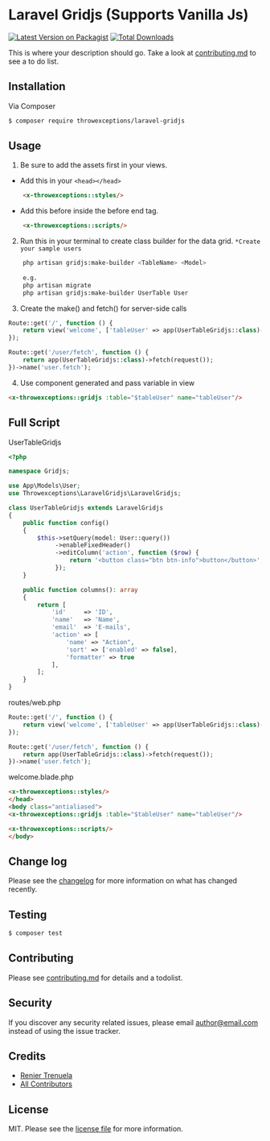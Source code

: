 # Laravel Gridjs (Supports Vanilla Js)

[![Latest Version on Packagist][ico-version]][link-packagist]
[![Total Downloads][ico-downloads]][link-downloads]

This is where your description should go. Take a look at [contributing.md](contributing.md) to see a to do list.

## Installation

Via Composer

``` bash
$ composer require throwexceptions/laravel-gridjs
```

## Usage

1. Be sure to add the assets first in your views.
- Add this in your ``` <head></head> ```
```html
    <x-throwexceptions::styles/>
```
- Add this before inside the <body> before end tag.
```html
    <x-throwexceptions::scripts/>
```

2. Run this in your terminal to create class builder for the data grid.
    `*Create your sample users`
```bash
    php artisan gridjs:make-builder <TableName> <Model>
    
    e.g.
    php artisan migrate
    php artisan gridjs:make-builder UserTable User
```

3. Create the make() and fetch() for server-side calls

```php
Route::get('/', function () {
    return view('welcome', ['tableUser' => app(UserTableGridjs::class)->make(route('user.fetch'))]);
});

Route::get('/user/fetch', function () {
    return app(UserTableGridjs::class)->fetch(request());
})->name('user.fetch');
```

4. Use component generated and pass variable in view
```html
<x-throwexceptions::gridjs :table="$tableUser" name="tableUser"/>
```

## Full Script

UserTableGridjs
```php
<?php

namespace Gridjs;

use App\Models\User;
use Throwexceptions\LaravelGridjs\LaravelGridjs;

class UserTableGridjs extends LaravelGridjs
{
    public function config()
    {
        $this->setQuery(model: User::query())
             ->enableFixedHeader()
             ->editColumn('action', function ($row) {
                 return '<button class="btn btn-info">button</button>';
             });
    }

    public function columns(): array
    {
        return [
            'id'     => 'ID',
            'name'   => 'Name',
            'email'  => 'E-mails',
            'action' => [
                'name' => "Action",
                'sort' => ['enabled' => false],
                'formatter' => true
            ],
        ];
    }
}
```
routes/web.php
```php
Route::get('/', function () {
    return view('welcome', ['tableUser' => app(UserTableGridjs::class)->make(route('user.fetch'))]);
});

Route::get('/user/fetch', function () {
    return app(UserTableGridjs::class)->fetch(request());
})->name('user.fetch');

```
welcome.blade.php
```html
<x-throwexceptions::styles/>
</head>
<body class="antialiased">
<x-throwexceptions::gridjs :table="$tableUser" name="tableUser"/>

<x-throwexceptions::scripts/>
</body>
```
## Change log

Please see the [changelog](changelog.md) for more information on what has changed recently.

## Testing

``` bash
$ composer test
```

## Contributing

Please see [contributing.md](contributing.md) for details and a todolist.

## Security

If you discover any security related issues, please email author@email.com instead of using the issue tracker.

## Credits

- [Renier Trenuela][link-author]
- [All Contributors][link-contributors]

## License

MIT. Please see the [license file](license.md) for more information.

[ico-version]: https://img.shields.io/packagist/v/throwexceptions/laravel-gridjs.svg?style=flat-square
[ico-downloads]: https://img.shields.io/packagist/dt/throwexceptions/laravel-gridjs.svg?style=flat-square
[ico-travis]: https://img.shields.io/travis/throwexceptions/laravel-gridjs/master.svg?style=flat-square
[ico-styleci]: https://styleci.io/repos/12345678/shield

[link-packagist]: https://packagist.org/packages/throwexceptions/laravel-gridjs
[link-downloads]: https://packagist.org/packages/throwexceptions/laravel-gridjs
[link-travis]: https://travis-ci.org/throwexceptions/laravel-gridjs
[link-styleci]: https://styleci.io/repos/12345678
[link-author]: https://github.com/throwexceptions
[link-contributors]: ../../contributors
